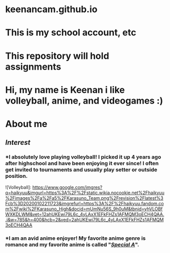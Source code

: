 # keenancam.github.io
# This is my school account, etc
# This repository will hold assignments 
# Hi, my name is Keenan i like volleyball, anime, and videogames :)
# About me
## **_Interest_**
### *I absolutely love playing volleyball! I picked it up 4 years ago after highschool and have been enjoying it ever since! I often get invited to tournaments and usually play setter or outside position.
![Volleyball]: https://www.google.com/imgres?q=haikyuu&imgurl=https%3A%2F%2Fstatic.wikia.nocookie.net%2Fhaikyuu%2Fimages%2Fa%2Fa5%2FKarasuno_Team.png%2Frevision%2Flatest%3Fcb%3D20200102211723&imgrefurl=https%3A%2F%2Fhaikyuu.fandom.com%2Fwiki%2FKarasuno_High&docid=mUmNu56S_9h0uM&tbnid=yhVLOBfWXKDLWM&vet=12ahUKEwi79L6c_4yLAxX1EFkFHZs1AFMQM3oECH4QAA..i&w=785&h=400&hcb=2&ved=2ahUKEwi79L6c_4yLAxX1EFkFHZs1AFMQM3oECH4QAA
### *I am an avid anime enjoyer! My favorite anime genre is romance and my favorite anime is called "**_[Special A]_**".
[Special A]: https://www.animenewsnetwork.com/encyclopedia/anime.php?id=8769
